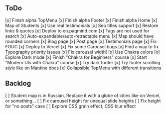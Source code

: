 ## ToDo

[x] Finish alpha TopMenu
[x] Finish alpha Footer
[x] Finish alpha Home
  [x] Map of Students
  [x] Use real testimonials
[x] Seo titles support
[x] Restore links & quotes
[x] Deploy to en.paqmind.com
[x] Tags are not used for search
[x] Auto-expandable/auto-retractable menu
[x] Map should have rounded corners
[x] Blog page
[x] Post page
[x] Testimonials page
[x] Fix FOUC
[x] Deploy to Vercel
[x] Fix some Carousel bugs
[x] Find a way to fix Typography priority issues
[x] Fix carousel width!
[x] Use Chakra colors
[x] Explore Dark mode
[x] Finish "Chakra for Beginners" course
[x] Start "Modern UIs with Chakra" course
[x] Try dark footer
[x] Try footer scrolling style like on Mantine docs
[x] Collapsible TopMenu with different transitions
 
## Backlog

[ ] Student map is in Russian. Replace it with a globe of cities like on Vercel, or something...
[ ] Fix carousel height for unequal slide heights
[ ] Fix height for "no posts" case
[ ] Explore CSS grain effect, CSS blur effect



